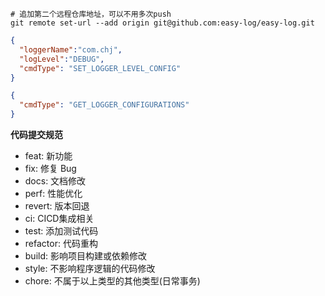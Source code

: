 ```shell
# 追加第二个远程仓库地址，可以不用多次push
git remote set-url --add origin git@github.com:easy-log/easy-log.git
```

```json
{
  "loggerName":"com.chj",
  "logLevel":"DEBUG",
  "cmdType": "SET_LOGGER_LEVEL_CONFIG"
}
```
```json
{
  "cmdType": "GET_LOGGER_CONFIGURATIONS"
}
```

**代码提交规范**
- feat: 新功能
- fix: 修复 Bug
- docs: 文档修改
- perf: 性能优化
- revert: 版本回退
- ci: CICD集成相关
- test: 添加测试代码
- refactor: 代码重构
- build: 影响项目构建或依赖修改
- style: 不影响程序逻辑的代码修改
- chore: 不属于以上类型的其他类型(日常事务)